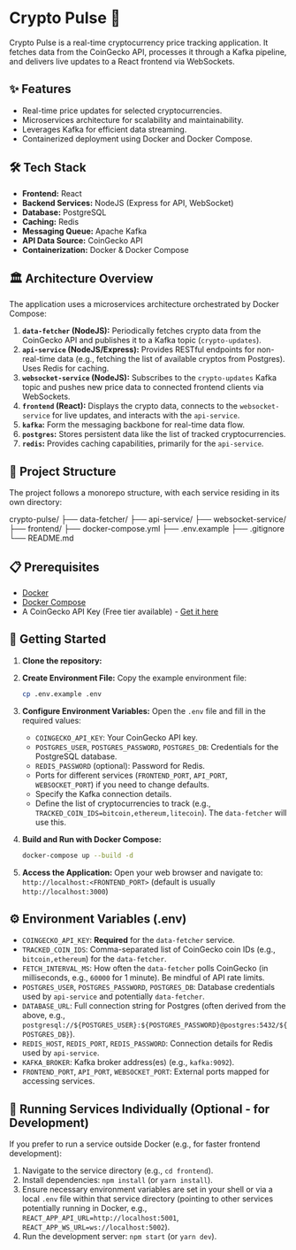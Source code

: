 # Crypto Pulse 🚀

Crypto Pulse is a real-time cryptocurrency price tracking application. It fetches data from the CoinGecko API, processes it through a Kafka pipeline, and delivers live updates to a React frontend via WebSockets.

## ✨ Features

* Real-time price updates for selected cryptocurrencies.
* Microservices architecture for scalability and maintainability.
* Leverages Kafka for efficient data streaming.
* Containerized deployment using Docker and Docker Compose.

## 🛠️ Tech Stack

* **Frontend:** React
* **Backend Services:** NodeJS (Express for API, WebSocket)
* **Database:** PostgreSQL
* **Caching:** Redis
* **Messaging Queue:** Apache Kafka
* **API Data Source:** CoinGecko API
* **Containerization:** Docker & Docker Compose

## 🏛️ Architecture Overview

The application uses a microservices architecture orchestrated by Docker Compose:

1.  **`data-fetcher` (NodeJS):** Periodically fetches crypto data from the CoinGecko API and publishes it to a Kafka topic (`crypto-updates`).
2.  **`api-service` (NodeJS/Express):** Provides RESTful endpoints for non-real-time data (e.g., fetching the list of available cryptos from Postgres). Uses Redis for caching.
3.  **`websocket-service` (NodeJS):** Subscribes to the `crypto-updates` Kafka topic and pushes new price data to connected frontend clients via WebSockets.
4.  **`frontend` (React):** Displays the crypto data, connects to the `websocket-service` for live updates, and interacts with the `api-service`.
5.  **`kafka`:** Form the messaging backbone for real-time data flow.
6.  **`postgres`:** Stores persistent data like the list of tracked cryptocurrencies.
7.  **`redis`:** Provides caching capabilities, primarily for the `api-service`.

## 📁 Project Structure

The project follows a monorepo structure, with each service residing in its own directory:

crypto-pulse/
├── data-fetcher/
├── api-service/
├── websocket-service/
├── frontend/
├── docker-compose.yml
├── .env.example
├── .gitignore
└── README.md

## 📋 Prerequisites

* [Docker](https://docs.docker.com/get-docker/)
* [Docker Compose](https://docs.docker.com/compose/install/)
* A CoinGecko API Key (Free tier available) - [Get it here](https://www.coingecko.com/en/api)

## 🚀 Getting Started

1.  **Clone the repository:**

2.  **Create Environment File:**
    Copy the example environment file:
    ```bash
    cp .env.example .env
    ```

3.  **Configure Environment Variables:**
    Open the `.env` file and fill in the required values:
    * `COINGECKO_API_KEY`: Your CoinGecko API key.
    * `POSTGRES_USER`, `POSTGRES_PASSWORD`, `POSTGRES_DB`: Credentials for the PostgreSQL database.
    * `REDIS_PASSWORD` (optional): Password for Redis.
    * Ports for different services (`FRONTEND_PORT`, `API_PORT`, `WEBSOCKET_PORT`) if you need to change defaults.
    * Specify the Kafka connection details.
    * Define the list of cryptocurrencies to track (e.g., `TRACKED_COIN_IDS=bitcoin,ethereum,litecoin`). The `data-fetcher` will use this.

4.  **Build and Run with Docker Compose:**
    ```bash
    docker-compose up --build -d
    ```

5.  **Access the Application:**
    Open your web browser and navigate to:
    `http://localhost:<FRONTEND_PORT>` (default is usually `http://localhost:3000`)

## ⚙️ Environment Variables (.env)

* `COINGECKO_API_KEY`: **Required** for the `data-fetcher` service.
* `TRACKED_COIN_IDS`: Comma-separated list of CoinGecko coin IDs (e.g., `bitcoin,ethereum`) for the `data-fetcher`.
* `FETCH_INTERVAL_MS`: How often the `data-fetcher` polls CoinGecko (in milliseconds, e.g., `60000` for 1 minute). Be mindful of API rate limits.
* `POSTGRES_USER`, `POSTGRES_PASSWORD`, `POSTGRES_DB`: Database credentials used by `api-service` and potentially `data-fetcher`.
* `DATABASE_URL`: Full connection string for Postgres (often derived from the above, e.g., `postgresql://${POSTGRES_USER}:${POSTGRES_PASSWORD}@postgres:5432/${POSTGRES_DB}`).
* `REDIS_HOST`, `REDIS_PORT`, `REDIS_PASSWORD`: Connection details for Redis used by `api-service`.
* `KAFKA_BROKER`: Kafka broker address(es) (e.g., `kafka:9092`).
* `FRONTEND_PORT`, `API_PORT`, `WEBSOCKET_PORT`: External ports mapped for accessing services.

## 🔧 Running Services Individually (Optional - for Development)

If you prefer to run a service outside Docker (e.g., for faster frontend development):

1.  Navigate to the service directory (e.g., `cd frontend`).
2.  Install dependencies: `npm install` (or `yarn install`).
3.  Ensure necessary environment variables are set in your shell or via a local `.env` file within that service directory (pointing to other services potentially running in Docker, e.g., `REACT_APP_API_URL=http://localhost:5001`, `REACT_APP_WS_URL=ws://localhost:5002`).
4.  Run the development server: `npm start` (or `yarn dev`).
